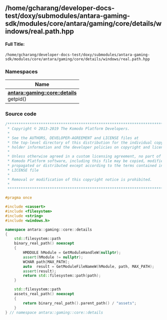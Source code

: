 

## /home/gcharang/developer-docs-test/doxy/submodules/antara-gaming-sdk/modules/core/antara/gaming/core/details/windows/real.path.hpp

#### Full Title:
```
/home/gcharang/developer-docs-test/doxy/submodules/antara-gaming-sdk/modules/core/antara/gaming/core/details/windows/real.path.hpp
```







### Namespaces

| Name           |
| -------------- |
| **[antara::gaming::core::details](Namespaces/namespaceantara_1_1gaming_1_1core_1_1details.md)** <br>getpid()  |
















### Source code

```cpp
/******************************************************************************
 * Copyright © 2013-2019 The Komodo Platform Developers.                      *
 *                                                                            *
 * See the AUTHORS, DEVELOPER-AGREEMENT and LICENSE files at                  *
 * the top-level directory of this distribution for the individual copyright  *
 * holder information and the developer policies on copyright and licensing.  *
 *                                                                            *
 * Unless otherwise agreed in a custom licensing agreement, no part of the    *
 * Komodo Platform software, including this file may be copied, modified,     *
 * propagated or distributed except according to the terms contained in the   *
 * LICENSE file                                                               *
 *                                                                            *
 * Removal or modification of this copyright notice is prohibited.            *
 *                                                                            *
 ******************************************************************************/

#pragma once

#include <cassert>
#include <filesystem>
#include <string>
#include <windows.h> 

namespace antara::gaming::core::details
{
    std::filesystem::path
    binary_real_path() noexcept
    {
        HMODULE hModule = GetModuleHandleW(nullptr);
        assert(hModule != nullptr);
        WCHAR path[MAX_PATH];
        auto  result = GetModuleFileNameW(hModule, path, MAX_PATH);
        assert(result);
        return std::filesystem::path(path);
    }

    std::filesystem::path
    assets_real_path() noexcept
    {
        return binary_real_path().parent_path() / "assets";
    }
} // namespace antara::gaming::core::details
```




